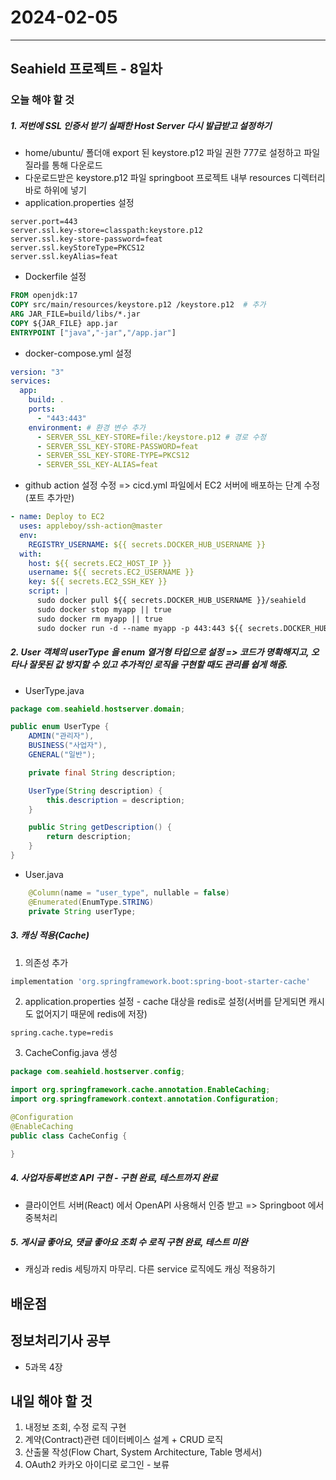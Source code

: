 # 2024-02-05

---

## Seahield 프로젝트 - 8일차

### 오늘 해야 할 것

##### 1. 저번에 SSL 인증서 받기 실패한 Host Server 다시 발급받고 설정하기

- home/ubuntu/ 폴더애 export 된 keystore.p12 파일 권한 777로 설정하고 파일질라를 통해 다운로드
- 다운로드받은 keystore.p12 파일 springboot 프로젝트 내부 resources 디렉터리 바로 하위에 넣기
- application.properties 설정

```properties
server.port=443
server.ssl.key-store=classpath:keystore.p12
server.ssl.key-store-password=feat
server.ssl.keyStoreType=PKCS12
server.ssl.keyAlias=feat
```

- Dockerfile 설정

```Dockerfile
FROM openjdk:17
COPY src/main/resources/keystore.p12 /keystore.p12  # 추가
ARG JAR_FILE=build/libs/*.jar
COPY ${JAR_FILE} app.jar
ENTRYPOINT ["java","-jar","/app.jar"]
```

- docker-compose.yml 설정

```yml
version: "3"
services:
  app:
    build: .
    ports:
      - "443:443"
    environment: # 환경 변수 추가
      - SERVER_SSL_KEY-STORE=file:/keystore.p12 # 경로 수정
      - SERVER_SSL_KEY-STORE-PASSWORD=feat
      - SERVER_SSL_KEY-STORE-TYPE=PKCS12
      - SERVER_SSL_KEY-ALIAS=feat
```

- github action 설정 수정 => cicd.yml 파일에서 EC2 서버에 배포하는 단계 수정(포트 추가만)

```yml
- name: Deploy to EC2
  uses: appleboy/ssh-action@master
  env:
    REGISTRY_USERNAME: ${{ secrets.DOCKER_HUB_USERNAME }}
  with:
    host: ${{ secrets.EC2_HOST_IP }}
    username: ${{ secrets.EC2_USERNAME }}
    key: ${{ secrets.EC2_SSH_KEY }}
    script: |
      sudo docker pull ${{ secrets.DOCKER_HUB_USERNAME }}/seahield
      sudo docker stop myapp || true
      sudo docker rm myapp || true
      sudo docker run -d --name myapp -p 443:443 ${{ secrets.DOCKER_HUB_USERNAME }}/seahield
```

##### 2. User 객체의 userType 을 enum 열거형 타입으로 설정 => 코드가 명확해지고, 오타나 잘못된 값 방지할 수 있고 추가적인 로직을 구현할 때도 관리를 쉽게 해줌.

- UserType.java

```java
package com.seahield.hostserver.domain;

public enum UserType {
    ADMIN("관리자"),
    BUSINESS("사업자"),
    GENERAL("일반");

    private final String description;

    UserType(String description) {
        this.description = description;
    }

    public String getDescription() {
        return description;
    }
}
```

- User.java

```java
    @Column(name = "user_type", nullable = false)
    @Enumerated(EnumType.STRING)
    private String userType;
```

##### 3. 캐싱 적용(Cache)

1. 의존성 추가

```gradle
implementation 'org.springframework.boot:spring-boot-starter-cache'
```

2. application.properties 설정 - cache 대상을 redis로 설정(서버를 닫게되면 캐시도 없어지기 때문에 redis에 저장)

```properties
spring.cache.type=redis
```

3. CacheConfig.java 생성

```java
package com.seahield.hostserver.config;

import org.springframework.cache.annotation.EnableCaching;
import org.springframework.context.annotation.Configuration;

@Configuration
@EnableCaching
public class CacheConfig {

}
```

##### 4. 사업자등록번호 API 구현 - 구현 완료, 테스트까지 완료

- 클라이언트 서버(React) 에서 OpenAPI 사용해서 인증 받고 => Springboot 에서 중복처리

##### 5. 게시글 좋아요, 댓글 좋아요 조회 수 로직 구현 완료, 테스트 미완

- 캐싱과 redis 세팅까지 마무리. 다른 service 로직에도 캐싱 적용하기

## 배운점

## 정보처리기사 공부

- 5과목 4장

## 내일 해야 할 것

1. 내정보 조회, 수정 로직 구현
2. 계약(Contract)관련 데이터베이스 설계 + CRUD 로직
3. 산출물 작성(Flow Chart, System Architecture, Table 명세서)
4. OAuth2 카카오 아이디로 로그인 - 보류
